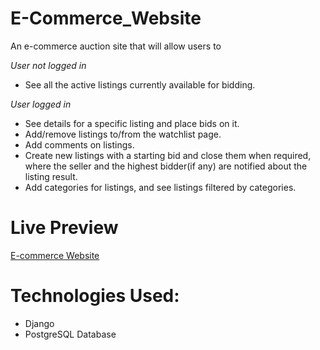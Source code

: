 # E-Commerce_Website
An e-commerce auction site that will allow users to 

*User not logged in*
- See all the active listings currently available for bidding.

*User logged in*
- See details for a specific listing and place bids on it.
- Add/remove listings to/from the watchlist page.
- Add comments on listings. 
- Create new listings with a starting bid and close them when required, where the seller and the highest bidder(if any) are notified about the listing result.
- Add categories for listings, and see listings filtered by categories. 

# Live Preview
[E-commerce Website](https://ecommerce-auctions-app.herokuapp.com/)

# Technologies Used:

- Django
- PostgreSQL Database 
